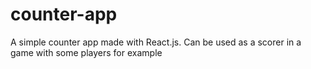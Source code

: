 # counter-app
A simple counter app made with React.js. Can be used as a scorer in a game with some players for example
